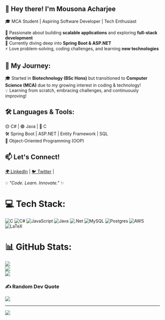## 👋 Hey there! I'm Mousona Acharjee  
🎓 MCA Student | Aspiring Software Developer | Tech Enthusiast  

🚀 Passionate about building **scalable applications** and exploring **full-stack development**  
🌱 Currently diving deep into **Spring Boot & ASP.NET**  
⚡ Love problem-solving, coding challenges, and learning **new technologies**    

## 📖 My Journey:  
🎓 Started in **Biotechnology (BSc Hons)** but transitioned to **Computer Science (MCA)** due to my growing interest in coding & technology!  
💡 Learning from scratch, embracing challenges, and continuously improving!  

## 🛠️ Languages & Tools:  
🟡 C# | 🟢 Java |  🔹 C    
🛠️ Spring Boot | ASP.NET | Entity Framework | SQL  
🎯 Object-Oriented Programming (OOP) 

## 📫 Let's Connect!  
[🌍 LinkedIn](https://www.linkedin.com/in/moushona-acharjee-765382211/) | [🐦 Twitter](https://x.com/Mou_Ac) |  

💡 *"Code. Learn. Innovate."* ✨  



# 💻 Tech Stack:
![C](https://img.shields.io/badge/c-%2300599C.svg?style=for-the-badge&logo=c&logoColor=white) ![C#](https://img.shields.io/badge/c%23-%23239120.svg?style=for-the-badge&logo=csharp&logoColor=white) ![JavaScript](https://img.shields.io/badge/javascript-%23323330.svg?style=for-the-badge&logo=javascript&logoColor=%23F7DF1E) ![Java](https://img.shields.io/badge/java-%23ED8B00.svg?style=for-the-badge&logo=openjdk&logoColor=white) ![.Net](https://img.shields.io/badge/.NET-5C2D91?style=for-the-badge&logo=.net&logoColor=white) ![MySQL](https://img.shields.io/badge/mysql-4479A1.svg?style=for-the-badge&logo=mysql&logoColor=white) ![Postgres](https://img.shields.io/badge/postgres-%23316192.svg?style=for-the-badge&logo=postgresql&logoColor=white) ![AWS](https://img.shields.io/badge/AWS-%23FF9900.svg?style=for-the-badge&logo=amazon-aws&logoColor=white) ![LaTeX](https://img.shields.io/badge/latex-%23008080.svg?style=for-the-badge&logo=latex&logoColor=white)
# 📊 GitHub Stats:
![](https://github-readme-stats.vercel.app/api?username=mousona-001&theme=merko&hide_border=false&include_all_commits=false&count_private=false)<br/>
![](https://nirzak-streak-stats.vercel.app/?user=mousona-001&theme=merko&hide_border=false)<br/>
![](https://github-readme-stats.vercel.app/api/top-langs/?username=mousona-001&theme=merko&hide_border=false&include_all_commits=false&count_private=false&layout=compact)

### ✍️ Random Dev Quote
![](https://quotes-github-readme.vercel.app/api?type=horizontal&theme=merko)

---
[![](https://visitcount.itsvg.in/api?id=mousona-001&icon=0&color=11)](https://visitcount.itsvg.in)

<!-- Proudly created with GPRM ( https://gprm.itsvg.in ) -->
